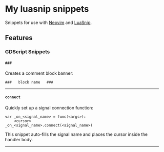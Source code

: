 # My luasnip snippets

Snippets for use with [Neovim](https://neovim.io) and [LuaSnip](https://github.com/L3MON4D3/LuaSnip).

## Features

### GDScript Snippets

#### `###`  
Creates a comment block banner:

```gdscript
###   block name   ###
```
---

#### `connect`  
Quickly set up a signal connection function:

```gdscript
var _on_<signal_name> = func(<args>):
	<cursor>
_on_<signal_name>.connect(<signal_name>)
```

This snippet auto-fills the signal name and places the cursor inside the handler body.

---
